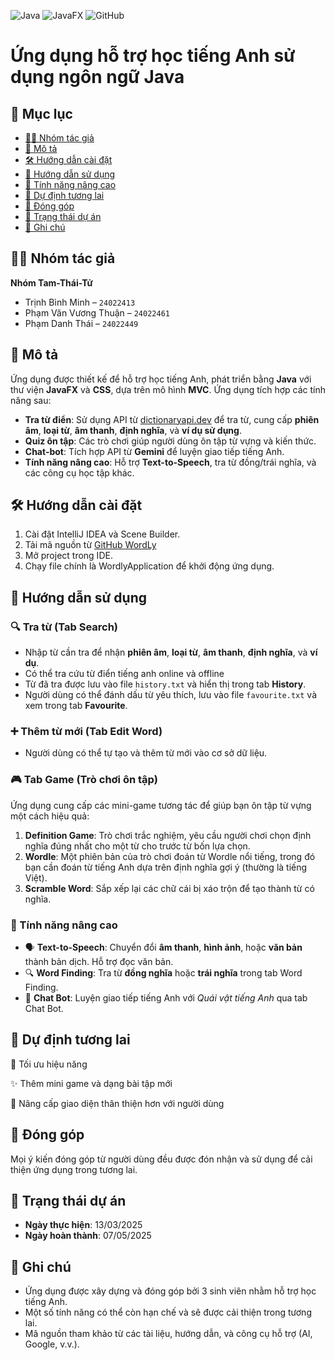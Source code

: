 ![Java](https://img.shields.io/badge/Java-ED8B00?style=for-the-badge&logo=java&logoColor=white)
![JavaFX](https://img.shields.io/badge/JavaFX-3776AB?style=for-the-badge&logo=OpenJFX&logoColor=white)
![GitHub](https://img.shields.io/badge/Repo-WordLy-blue?style=for-the-badge&logo=github)
# Ứng dụng hỗ trợ học tiếng Anh sử dụng ngôn ngữ Java

## 📑 Mục lục
- [👨‍💻 Nhóm tác giả](#-nhóm-tác-giả)
- [📝 Mô tả](#-mô-tả)
- [🛠️ Hướng dẫn cài đặt](#-hướng-dẫn-cài-)
- [📖 Hướng dẫn sử dụng](#-hướng-dẫn-sử-dụng)
- [🚀 Tính năng nâng cao](#-tính-năng-nâng-cao)
- [🎯 Dự định tương lai](#-dự-định-tương-lai)
- [🤝 Đóng góp](#-đóng-góp)
- [📅 Trạng thái dự án](#-trạng-thái-dự-án)
- [📝 Ghi chú](#-ghi-chú)

## 👨‍💻 Nhóm tác giả
**Nhóm Tam-Thái-Tử**  
- Trịnh Bình Minh – `24022413`  
- Phạm Văn Vương Thuận – `24022461`  
- Phạm Danh Thái – `24022449`  

## 📝 Mô tả
Ứng dụng được thiết kế để hỗ trợ học tiếng Anh, phát triển bằng **Java** với thư viện **JavaFX** và **CSS**, dựa trên mô hình **MVC**. Ứng dụng tích hợp các tính năng sau:
- **Tra từ điển**: Sử dụng API từ [dictionaryapi.dev](https://api.dictionaryapi.dev) để tra từ, cung cấp **phiên âm**, **loại từ**, **âm thanh**, **định nghĩa**, và **ví dụ sử dụng**.
- **Quiz ôn tập**: Các trò chơi giúp người dùng ôn tập từ vựng và kiến thức.
- **Chat-bot**: Tích hợp API từ **Gemini** để luyện giao tiếp tiếng Anh.
- **Tính năng nâng cao**: Hỗ trợ **Text-to-Speech**, tra từ đồng/trái nghĩa, và các công cụ học tập khác.

## 🛠️ Hướng dẫn cài đặt
1. Cài đặt IntelliJ IDEA và Scene Builder.
1. Tải mã nguồn từ [GitHub WordLy](https://github.com/PhThuan-tech/WordLy/tree/main)
2. Mở project trong IDE.
3. Chạy file chính là WordlyApplication để khởi động ứng dụng.

## 📖 Hướng dẫn sử dụng

### 🔍 Tra từ (Tab Search)
- Nhập từ cần tra để nhận **phiên âm**, **loại từ**, **âm thanh**, **định nghĩa**, và **ví dụ**.
- Có thể tra cứu từ điển tiếng anh online và offline
- Từ đã tra được lưu vào file `history.txt` và hiển thị trong tab **History**.
- Người dùng có thể đánh dấu từ yêu thích, lưu vào file `favourite.txt` và xem trong tab **Favourite**.

### ➕ Thêm từ mới (Tab Edit Word)
- Người dùng có thể tự tạo và thêm từ mới vào cơ sở dữ liệu.

### 🎮 Tab Game (Trò chơi ôn tập)
Ứng dụng cung cấp các mini-game tương tác để giúp bạn ôn tập từ vựng một cách hiệu quả:
1.  **Definition Game**: Trò chơi trắc nghiệm, yêu cầu người chơi chọn định nghĩa đúng nhất cho một từ cho trước từ bốn lựa chọn.
2.  **Wordle**: Một phiên bản của trò chơi đoán từ Wordle nổi tiếng, trong đó bạn cần đoán từ tiếng Anh dựa trên định nghĩa gợi ý (thường là tiếng Việt).
3.  **Scramble Word**: Sắp xếp lại các chữ cái bị xáo trộn để tạo thành từ có nghĩa.

### 🚀 Tính năng nâng cao
- 🗣️ **Text-to-Speech**: Chuyển đổi **âm thanh**, **hình ảnh**, hoặc **văn bản** thành bản dịch. Hỗ trợ đọc văn bản.
- 🔍 **Word Finding**: Tra từ **đồng nghĩa** hoặc **trái nghĩa** trong tab Word Finding.
- 🤖 **Chat Bot**: Luyện giao tiếp tiếng Anh với *Quái vật tiếng Anh* qua tab Chat Bot.

## 🎯 Dự định tương lai
🚀 Tối ưu hiệu năng

✨ Thêm mini game và dạng bài tập mới

🎨 Nâng cấp giao diện thân thiện hơn với người dùng

## 🤝 Đóng góp
Mọi ý kiến đóng góp từ người dùng đều được đón nhận và sử dụng để cải thiện ứng dụng trong tương lai.

## 📅 Trạng thái dự án
- **Ngày thực hiện**: 13/03/2025
- **Ngày hoàn thành**: 07/05/2025

## 📝 Ghi chú
- Ứng dụng được xây dựng và đóng góp bởi 3 sinh viên nhằm hỗ trợ học tiếng Anh.
- Một số tính năng có thể còn hạn chế và sẽ được cải thiện trong tương lai.
- Mã nguồn tham khảo từ các tài liệu, hướng dẫn, và công cụ hỗ trợ (AI, Google, v.v.).
